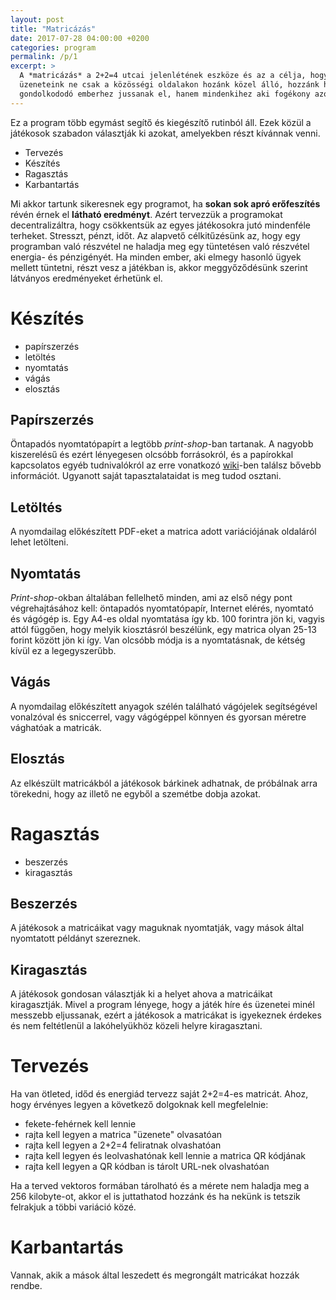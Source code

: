 ```yaml
---
layout: post
title: "Matricázás"
date: 2017-07-28 04:00:00 +0200
categories: program
permalink: /p/1
excerpt: >
  A *matricázás* a 2+2=4 utcai jelenlétének eszköze és az a célja, hogy az
  üzeneteink ne csak a közösségi oldalakon hozánk közel álló, hozzánk hasonlóan
  gondolkododó emberhez jussanak el, hanem mindenkihez aki fogékony azokra.
---
```

Ez a program több egymást segítő és kiegészítő rutinból áll. Ezek közül a
játékosok szabadon választják ki azokat, amelyekben részt kívánnak venni.

* Tervezés
* Készítés
* Ragasztás
* Karbantartás

Mi akkor tartunk sikeresnek egy programot, ha **sokan sok apró erőfeszítés**
révén érnek el **látható eredményt**. Azért tervezzük a programokat
decentralizáltra, hogy csökkentsük az egyes játékosokra jutó mindenféle
terheket. Stresszt, pénzt, időt. Az alapvető célkitűzésünk az, hogy egy
programban való részvétel ne haladja meg egy tüntetésen való részvétel energia-
és pénzigényét. Ha minden ember, aki elmegy hasonló ügyek mellett tüntetni,
részt vesz a játékban is, akkor meggyőződésünk szerint látványos eredményeket
érhetünk el.

# Készítés

* papírszerzés
* letöltés
* nyomtatás
* vágás
* elosztás

## Papírszerzés

Öntapadós nyomtatópapírt a legtöbb *print-shop*-ban tartanak. A nagyobb
kiszerelésű és ezért lényegesen olcsóbb forrásokról, és a papírokkal kapcsolatos
egyéb tudnivalókról az erre vonatkozó [wiki][paper-wiki]-ben találsz bővebb
információt. Ugyanott saját tapasztalataidat is meg tudod osztani.

## Letöltés

A nyomdailag előkészített PDF-eket a matrica adott variációjának
oldaláról lehet letölteni.

## Nyomtatás

*Print-shop*-okban általában fellelhető minden, ami az első négy pont
végrehajtásához kell: öntapadós nyomtatópapír, Internet elérés, nyomtató és
vágógép is. Egy A4-es oldal nyomtatása így kb. 100 forintra jön ki, vagyis
attól függően, hogy melyik kiosztásról beszélünk, egy matrica olyan 25-13
forint között jön ki így. Van olcsóbb módja is a nyomtatásnak, de kétség kívül
ez a legegyszerűbb.

## Vágás

A nyomdailag előkészített anyagok szélén található vágójelek segítségével
vonalzóval és sniccerrel, vagy vágógéppel könnyen és gyorsan méretre vághatóak a
matricák.

## Elosztás

Az elkészült matricákból a játékosok bárkinek adhatnak, de próbálnak arra
törekedni, hogy az illető ne egyből a szemétbe dobja azokat.

# Ragasztás

* beszerzés
* kiragasztás

## Beszerzés

A játékosok a matricáikat vagy maguknak nyomtatják, vagy mások által nyomtatott
példányt szereznek.

## Kiragasztás

A játékosok gondosan választják ki a helyet ahova a matricáikat kiragasztják.
Mivel a program lényege, hogy a játék híre és üzenetei minél messzebb
eljussanak, ezért a játékosok a matricákat is igyekeznek érdekes és nem
feltétlenül a lakóhelyükhöz közeli helyre kiragasztani.

# Tervezés

Ha van ötleted, időd és energiád tervezz saját 2+2=4-es matricát. Ahoz, hogy
érvényes legyen a következő dolgoknak kell megfelelnie:

* fekete-fehérnek kell lennie
* rajta kell legyen a matrica "üzenete" olvasatóan
* rajta kell legyen a 2+2=4 feliratnak olvashatóan
* rajta kell legyen és leolvashatónak kell lennie a matrica QR kódjának
* rajta kell legyen a QR kódban is tárolt URL-nek olvashatóan

Ha a terved vektoros formában tárolható és a mérete nem haladja meg a 256
kilobyte-ot, akkor el is juttathatod hozzánk és ha nekünk is tetszik felrakjuk a
többi variáció közé.

# Karbantartás

Vannak, akik a mások által leszedett és megrongált matricákat hozzák rendbe.

[paper-wiki]: https://github.com/2m2a4/2m2a4.github.io/wiki/Pap%C3%ADrok-beszerz%C3%A9se
